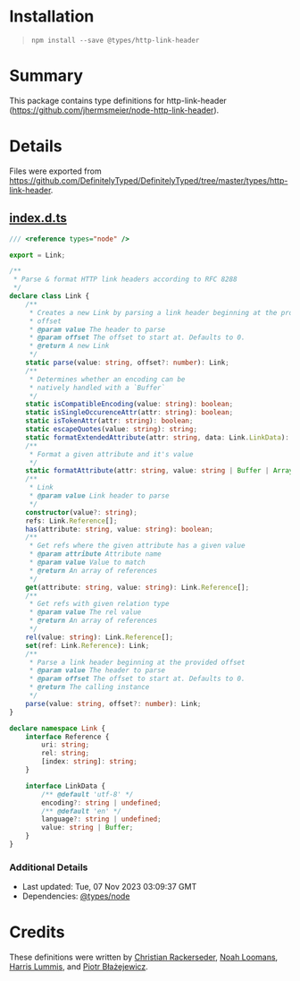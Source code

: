 # Installation
> `npm install --save @types/http-link-header`

# Summary
This package contains type definitions for http-link-header (https://github.com/jhermsmeier/node-http-link-header).

# Details
Files were exported from https://github.com/DefinitelyTyped/DefinitelyTyped/tree/master/types/http-link-header.
## [index.d.ts](https://github.com/DefinitelyTyped/DefinitelyTyped/tree/master/types/http-link-header/index.d.ts)
````ts
/// <reference types="node" />

export = Link;

/**
 * Parse & format HTTP link headers according to RFC 8288
 */
declare class Link {
    /**
     * Creates a new Link by parsing a link header beginning at the provided
     * offset
     * @param value The header to parse
     * @param offset The offset to start at. Defaults to 0.
     * @return A new Link
     */
    static parse(value: string, offset?: number): Link;
    /**
     * Determines whether an encoding can be
     * natively handled with a `Buffer`
     */
    static isCompatibleEncoding(value: string): boolean;
    static isSingleOccurenceAttr(attr: string): boolean;
    static isTokenAttr(attr: string): boolean;
    static escapeQuotes(value: string): string;
    static formatExtendedAttribute(attr: string, data: Link.LinkData): string;
    /**
     * Format a given attribute and it's value
     */
    static formatAttribute(attr: string, value: string | Buffer | Array<string | Buffer>): string;
    /**
     * Link
     * @param value Link header to parse
     */
    constructor(value?: string);
    refs: Link.Reference[];
    has(attribute: string, value: string): boolean;
    /**
     * Get refs where the given attribute has a given value
     * @param attribute Attribute name
     * @param value Value to match
     * @return An array of references
     */
    get(attribute: string, value: string): Link.Reference[];
    /**
     * Get refs with given relation type
     * @param value The rel value
     * @return An array of references
     */
    rel(value: string): Link.Reference[];
    set(ref: Link.Reference): Link;
    /**
     * Parse a link header beginning at the provided offset
     * @param value The header to parse
     * @param offset The offset to start at. Defaults to 0.
     * @return The calling instance
     */
    parse(value: string, offset?: number): Link;
}

declare namespace Link {
    interface Reference {
        uri: string;
        rel: string;
        [index: string]: string;
    }

    interface LinkData {
        /** @default 'utf-8' */
        encoding?: string | undefined;
        /** @default 'en' */
        language?: string | undefined;
        value: string | Buffer;
    }
}

````

### Additional Details
 * Last updated: Tue, 07 Nov 2023 03:09:37 GMT
 * Dependencies: [@types/node](https://npmjs.com/package/@types/node)

# Credits
These definitions were written by [Christian Rackerseder](https://github.com/screendriver), [Noah Loomans](https://github.com/nloomans), [Harris Lummis](https://github.com/lummish), and [Piotr Błażejewicz](https://github.com/peterblazejewicz).

